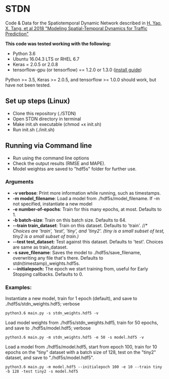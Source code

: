 # STDN


Code & Data for the Spatiotemporal Dynamic Network described in [H. Yao, X. Tang, et al 2018 "Modeling Spatial-Temporal Dynamics for Traffic Prediction"](https://arxiv.org/abs/1803.01254)


**This code was tested working with the following:**

  - Python 3.6
  - Ubuntu 16.04.3 LTS or RHEL 6.7
  - Keras = 2.0.5 or 2.0.8
  - tensorflow-gpu (or tensorflow) == 1.2.0 or 1.3.0 ([install guide](https://www.tensorflow.org/versions/r1.0/install/install_linux))

Python >= 3.5, Keras >= 2.0.5, and tensorflow >= 1.0.0 should work, but have not been tested.

## Set up steps (Linux)

  - Clone this repository (./STDN)
  - Open STDN directory in terminal
  - Make init.sh executable (chmod +x init.sh)
  - Run init.sh (./init.sh)

## Running via Command line

  - Run using the command line options
  - Check the output results (RMSE and MAPE).
  - Model weightss are saved to "hdf5s" folder for further use.

### Arguments

* **-v verbose**: Print more information while running, such as timestamps.
* **-m model_filename**: Load a model from ./hdf5s/model_filename. If -m not specified, instantiate a new model
* **-e number-of-epochs**: Train for this many epochs, at most. Defaults to 1.
* **-b batch-size**: Train on this batch size. Defaults to 64.
* **--train train_dataset**: Train on this dataset. Defaults to 'train'.
//* *Choices are 'train', 'test', 'tiny', and 'tiny2'. (tiny is a small subset of test, tiny2 is a small subset of train.)*
* **--test test\_dataset:** Test against this dataset. Defaults to 'test'. Choices are same as train\_dataset.
* **-s save_filename**: Saves the model to ./hdf5s/save\_filename, overwriting any file that's there. Defaults to stdn(timestamp)\_weights.hdf5s.
* **--initialepoch:** The epoch we start training from, useful for Early Stopping callbacks. Defaults to 0.

### Examples:

Instantiate a new model, train for 1 epoch (default), and save to ./hdf5s/stdn_weights.hdf5; verbose

```
python3.6 main.py -s stdn_weights.hdf5 -v
```


Load model weights from ./hdf5s/stdn_weights.hdf5, train for 50 epochs, and save to ./hdf5s/model.hdf5; verbose

```
python3.6 main.py -m stdn_weights.hdf5 -e 50 -s model.hdf5 -v
```


Load a model from ./hdf5s/model.hdf5, start from epoch 100, train for 10 epochs on the "tiny" dataset with a batch size of 128, test on the "tiny2" dataset, and save to "./hdf5s/model.hdf5".

```
python3.6 main.py -m model.hdf5 --initialepoch 100 -e 10 --train tiny -b 128 -test tiny2 -s model.hdf5
```
